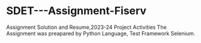 # SDET---Assignment-Fiserv
Assignment Solution and Resume,2023-24 Project Activities
The Assignment was preapared by Python Language, Test Framework Selenium. 
